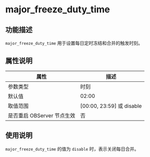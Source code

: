 # major_freeze_duty_time 

## 功能描述

`major_freeze_duty_time` 用于设置每日定时冻结和合并的触发时刻。

## 属性说明

|      **属性**      |      **描述**      |
|------------------|------------------|
| 参数类型             | 时刻               |
| 默认值              | 02:00            |
| 取值范围             | \[00:00, 23:59\] 或 disable |
| 是否重启 OBServer 节点生效 | 否                |

## 使用说明

`major_freeze_duty_time` 的值为 `disable` 时，表示关闭每日合并。